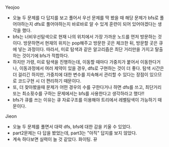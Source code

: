Yeojoo
- 오늘 두 문제를 다 답지를 보고 풀어서 우선 문제를 딱 봤을 때 해당 문제가 bfs로 풀어야하는지 dfs로 풀어야하는지 바로바로 알 수 있게 훈련이 되어 있어야겠다는 생각을 했다.
- bfs는 너비우선탐색으로 현재 나의 위치에서 가장 가까운 노드를 먼저 방문하는 것이다. 방문하면서 현재의 위치는 pop해주고 방문한 곳은 체크한 뒤, 방문할 곳은 큐에 넣는 과정이다. 따라서, 미로 탐색과 같은 알고리즘은 최단 거리만을 가지고 탈출하는 것이기에 bfs가 적합하다.
- 하지만 가령, 미로 탐색을 진행하는데, 이동할 때마다 가중치가 붙어서 이동한다거나, 이동과정에서 여러 제약이 있을 경우, dfs로 구현하는 것이 더 좋다. 탐색 시간은 더 걸리긴 하지만, 가중치에 대한 변수를 지속해서 관리할 수 있다는 장점이 있으므로 코드구현 시 더 편리하기 때문이다.
- 또, 더 찾아봤을때 문제가 어떤 경우의 수를 구한다거나 하면 dfs를 쓰고, 최단거리 또는 최소횟수를 구하는 문제에서는 bfs를 사용한다고 생각하라고 했다!!
- bfs가 큐를 쓰는 이유는 큐 자료구조를 이용해야 트리에서 레벨탐색이 가능하기 때문이다.

Jieon
- 오늘 두 문제를 풀면서 대략 dfs, bfs에 대한 감을 키울 수 있었다.
- part2문제는 다 답을 봤었는데, part3는 "아직" 답지를 보지 않았다.
- 계속 하다보면 실력이 늘 것 같았다. 화이팅. 뀨